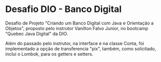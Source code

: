 # Desafio DIO - Banco Digital 
Desafio de Projeto "Criando um Banco Digital com Java e Orientação a Objetos", proposto pelo instrutor Vanilton Falvo Junior, no bootcamp "Quebec Java Digital" da DIO.


Além do passado pelo instrutor, na interface e na classe Conta, foi implementado a opção de transferencia "pix", também, como solicitado, inclui o Lombok,  para os getters e setters.
